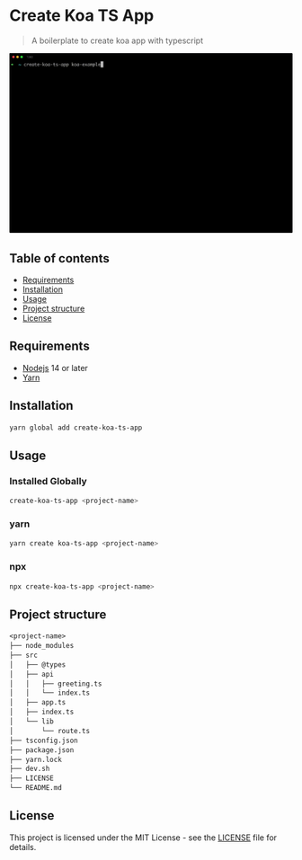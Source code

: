 # Create Koa TS App

> A boilerplate to create koa app with typescript

<p align='center'>
  <img src='https://github.com/zsjie/create-koa-ts-app/blob/master/assets/create-koa-ts-app%20demo.gif?raw=true' width='600' alt=''>
</p>

## Table of contents

* [Requirements](#requirements)
* [Installation](#Installation)
* [Usage](#usage)
* [Project structure](#project-structure)
* [License](#license)

## Requirements

* [Nodejs](https://nodejs.org/) 14 or later
* [Yarn](https://yarnpkg.com/)

## Installation

```bash
yarn global add create-koa-ts-app
```

## Usage

### Installed Globally

```bash
create-koa-ts-app <project-name>
```

### yarn

```bash
yarn create koa-ts-app <project-name>
```

### npx

```bash
npx create-koa-ts-app <project-name>
```

## Project structure

```txt
<project-name>
├── node_modules
├── src
│   ├── @types
│   ├── api
│   │   ├── greeting.ts
│   │   └── index.ts
│   ├── app.ts
│   ├── index.ts
│   └── lib
│       └── route.ts
├── tsconfig.json
├── package.json
├── yarn.lock
├── dev.sh
├── LICENSE
└── README.md
```

## License

This project is licensed under the MIT License - see the [LICENSE](https://github.com/zsjie/create-koa-ts-app/blob/master/LICENSE) file for details.
